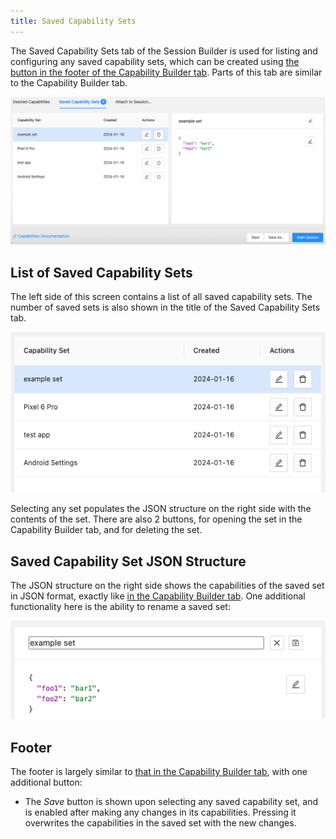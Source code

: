 ```yaml
---
title: Saved Capability Sets
---
```


The Saved Capability Sets tab of the Session Builder is used for listing and configuring any saved
capability sets, which can be created using [the button in the footer of the Capability Builder tab](./capability-builder.md#footer).
Parts of this tab are similar to the Capability Builder tab.

![Saved Capability Sets](assets/images/saved-capability-sets/saved-caps-sets.png)

## List of Saved Capability Sets

The left side of this screen contains a list of all saved capability sets. The number of saved sets
is also shown in the title of the Saved Capability Sets tab.

![Saved Caps Set List](assets/images/saved-capability-sets/saved-caps-set-list.png)

Selecting any set populates the JSON structure on the right side with the contents of the set. There
are also 2 buttons, for opening the set in the Capability Builder tab, and for deleting the set.

## Saved Capability Set JSON Structure

The JSON structure on the right side shows the capabilities of the saved set in JSON format, exactly
like [in the Capability Builder tab](./capability-builder.md#capability-json-structure). One
additional functionality here is the ability to rename a saved set:

![Saved Caps Name Editor](assets/images/saved-capability-sets/saved-caps-name-editor.png)

## Footer

The footer is largely similar to [that in the Capability Builder tab](./capability-builder.md#footer),
with one additional button:

* The _Save_ button is shown upon selecting any saved capability set, and is enabled after making
  any changes in its capabilities. Pressing it overwrites the capabilities in the saved set with the
  new changes.
